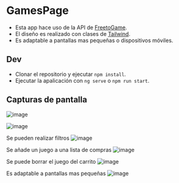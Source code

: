 # GamesPage

- Esta app hace uso de la API de [FreetoGame](https://www.freetogame.com/api-doc).
- El diseño es realizado con clases de [Tailwind](https://tailwindcss.com/docs).
- Es adaptable a pantallas mas pequeñas o dispositivos móviles.

## Dev

- Clonar el repositorio y ejecutar ``npm install``.
- Ejecutar la apalicación con ``ng serve`` o ``npm run start``.

## Capturas de pantalla

![image](https://github.com/user-attachments/assets/1dd2cff1-5ea0-4617-ba0f-849cb840227d)

![image](https://github.com/user-attachments/assets/2eb18c81-7fd0-4f26-a093-04a43e51a714)

Se pueden realizar filtros
![image](https://github.com/user-attachments/assets/10944bfa-1cb0-403e-b471-4baecd93e951)

Se añade un juego a una lista de compras
![image](https://github.com/user-attachments/assets/a885e42c-e3ea-4d2d-840d-b524b2ffc3e0)

Se puede borrar el juego del carrito
![image](https://github.com/user-attachments/assets/e0a44b1a-50b3-4d98-8ba1-98557a5ac603)

Es adaptable a pantallas mas pequeñas
![image](https://github.com/user-attachments/assets/096c810b-101c-454b-88b8-fedce6a10ffa)

